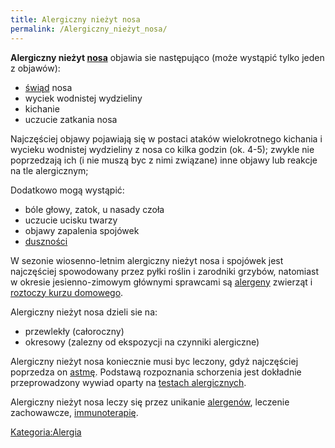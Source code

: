 ```yaml
---
title: Alergiczny nieżyt nosa
permalink: /Alergiczny_nieżyt_nosa/
---
```


**Alergiczny nieżyt [nosa](/nos "wikilink")** objawia sie następująco (może wystąpić tylko jeden z objawów):

-   [świąd](/Świąd "wikilink") nosa
-   wyciek wodnistej wydzieliny
-   kichanie
-   uczucie zatkania nosa

Najczęściej objawy pojawiają się w postaci ataków wielokrotnego kichania i wycieku wodnistej wydzieliny z nosa co kilka godzin (ok. 4-5); zwykle nie poprzedzają ich (i nie muszą byc z nimi związane) inne objawy lub reakcje na tle alergicznym;

Dodatkowo mogą wystąpić:

-   bóle głowy, zatok, u nasady czoła
-   uczucie ucisku twarzy
-   objawy zapalenia spojówek
-   [duszności](/duszności "wikilink")

W sezonie wiosenno-letnim alergiczny nieżyt nosa i spojówek jest najczęściej spowodowany przez pyłki roślin i zarodniki grzybów, natomiast w okresie jesienno-zimowym głównymi sprawcami są [alergeny](/Alergen "wikilink") zwierząt i [roztoczy kurzu domowego](/Roztocze_kurzu_domowego "wikilink").

Alergiczny nieżyt nosa dzieli sie na:

-   przewlekły (całoroczny)
-   okresowy (zalezny od ekspozycji na czynniki alergiczne)

Alergiczny nieżyt nosa koniecznie musi byc leczony, gdyż najczęściej poprzedza on [astmę](/Astma_oskrzelowa "wikilink"). Podstawą rozpoznania schorzenia jest dokładnie przeprowadzony wywiad oparty na [testach alergicznych](/Testy_alergiczne "wikilink").

Alergiczny nieżyt nosa leczy się przez unikanie [alergenów](/Alergen "wikilink"), leczenie zachowawcze, [immunoterapię](/Immunoterapia "wikilink").

[Kategoria:Alergia](/Kategoria:Alergia "wikilink")